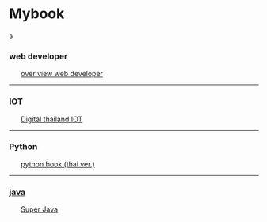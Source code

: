 # Mybook
s
<h3>web developer</h3>
	<ul>
		<il><a href="https://coggle.it/diagram/Vz9LvW8byvN0I38x">over view web developer</a></il>	
	</ul>
<hr>
<h3>IOT</h3>
	<ul>
		<ii><a href="https://github.com/digitalthailand/course-iot-ml-dl">Digital thailand IOT</a></il>
	</ul>
<hr>
<h3>Python</h3>
	<ul>
		<il><a href="https://drive.google.com/file/d/0B4LxMIy0CBiWeHM5cFpQMXpzOFE/view?usp=sharing">
			python book (thai ver.)</il>
	</ul>
<hr>
<h3>java</h3>
	<ul>
		<il><a href="https://drive.google.com/file/d/0B4LxMIy0CBiWMVlEV1ZuRmlQUXc/view?usp=sharing">
			Super Java</a></il>
	<ul>


